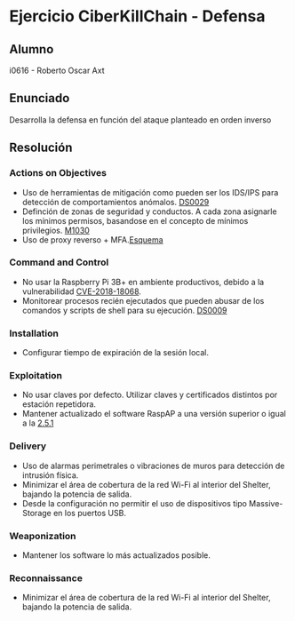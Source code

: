 # Ejercicio CiberKillChain - Defensa

## Alumno

i0616 - Roberto Oscar Axt

## Enunciado

Desarrolla la defensa en función del ataque planteado en orden inverso

## Resolución

### Actions on Objectives

- Uso de herramientas de mitigación como pueden ser los IDS/IPS para detección de comportamientos anómalos. [DS0029](https://attack.mitre.org/datasources/DS0029/)
- Definción de zonas de seguridad y conductos. A cada zona asignarle los mínimos permisos, basandose en el concepto de mínimos privilegios. [M1030](https://attack.mitre.org/mitigations/M1030/)
- Uso de proxy reverso + MFA.[Esquema](./SegmentacionRedes.jpg) 

### Command and Control

- No usar la Raspberry Pi 3B+ en ambiente productivos, debido a la vulnerabilidad [CVE-2018-18068](https://nvd.nist.gov/vuln/detail/CVE-2018-18068).
- Monitorear procesos recién ejecutados que pueden abusar de los comandos y scripts de shell para su ejecución. [DS0009](https://attack.mitre.org/datasources/DS0009/)

### Installation

- Configurar tiempo de expiración de la sesión local.

### Exploitation

- No usar claves por defecto. Utilizar claves y certificados distintos por estación repetidora.
- Mantener actualizado el software RaspAP a una versión superior o igual a la [2.5.1](https://github.com/RaspAP/raspap-webgui/releases/tag/2.5.1)

### Delivery

- Uso de alarmas perimetrales o vibraciones de muros para detección de intrusión física.
- Minimizar el área de cobertura de la red Wi-Fi al interior del Shelter, bajando la potencia de salida.
- Desde la configuración no permitir el uso de dispositivos tipo Massive-Storage en los puertos USB.
 
### Weaponization

- Mantener los software lo más actualizados posible.

### Reconnaissance

- Minimizar el área de cobertura de la red Wi-Fi al interior del Shelter, bajando la potencia de salida.